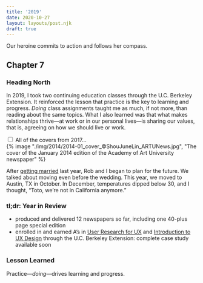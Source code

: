 ```yaml
---
title: '2019'
date: 2020-10-27
layout: layouts/post.njk
draft: true
---
```


<span class="small-caps">Our heroine commits to action</span> and follows her compass.

<!-- excerpt -->

<h2>Chapter 7</h2>
<h3>Heading North</h3>

In 2019, I took two continuing education classes through the U.C. Berkeley Extension. It reinforced the lesson that practice is the key to learning and progress. *Doing* class assignments taught me as much, if not more, than reading about the same topics. What I also learned was that what makes relationships thrive—at work or in our personal lives—is sharing our values, that is, agreeing on how we should live or work.

<div class="accordion">
<input type="checkbox" id="2019" class="accordion__input">
<label for="2019" class="accordion__label">All of the covers from 2017...</label>
  <div class="img-container">
  {% image "./img/2014/2014-01_cover_©ShouJuneLin_ARTUNews.jpg", "The cover of the January 2014 edition of the Academy of Art University newspaper" %}
  </div>
</div>

After [getting married](http://segallphotography.com/blog/2018/04/rob-junes-boulders-resort-spa-wedding/) last year, Rob and I began to plan for the future. We talked about moving even before the wedding. This year, we moved to Austin, TX in October. In December, temperatures dipped below 30, and I thought, “Toto, we’re not in California anymore.”

### tl;dr: Year in Review

* produced and delivered 12 newspapers so far, including one 40-plus page special edition
* enrolled in and earned A’s in [User Research for UX](https://extension.berkeley.edu/search/publicCourseSearchDetails.do?method=load&courseId=26741233#!#outline) and [Introduction to UX Design](https://extension.berkeley.edu/search/publicCourseSearchDetails.do?method=load&courseId=10878964) through the U.C. Berkeley Extension: complete case study available soon

### Lesson Learned
Practice—*doing*—drives learning and progress. 